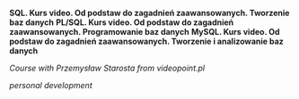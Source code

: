 **SQL. Kurs video. Od podstaw do zagadnień zaawansowanych. Tworzenie baz danych**
**PL/SQL. Kurs video. Od podstaw do zagadnień zaawansowanych. Programowanie baz danych**
**MySQL. Kurs video. Od podstaw do zagadnień zaawansowanych. Tworzenie i analizowanie baz danych**

*Course with Przemysław Starosta from videopoint.pl*

_personal development_